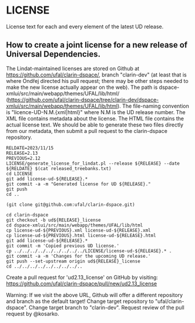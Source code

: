 # LICENSE
License text for each and every element of the latest UD release.

## How to create a joint license for a new release of Universal Dependencies.

The Lindat-maintained licenses are stored on Github at https://github.com/ufal/clarin-dspace/, branch "clarin-dev" (at least that is where Ondřej directed his pull request; there may be other steps needed to make the new license actually appear on the web). The path is dspace-xmlui/src/main/webapp/themes/UFAL/lib/html/ (https://github.com/ufal/clarin-dspace/tree/clarin-dev/dspace-xmlui/src/main/webapp/themes/UFAL/lib/html). The file-naming convention is "licence-UD-N.M.{xml|html}" where N.M is the UD release number. The XML file contains metadata about the license. The HTML file contains the actual license text. We should be able to generate these two files directly from our metadata, then submit a pull request to the clarin-dspace repository.

```
RELDATE=2023/11/15
RELEASE=2.13
PREVIOUS=2.12
LICENSE/generate_license_for_lindat.pl --release ${RELEASE} --date ${RELDATE} $(cat released_treebanks.txt)
cd LICENSE
git add license-ud-${RELEASE}.*
git commit -a -m "Generated license for UD ${RELEASE}."
git push
cd ..

(git clone git@github.com:ufal/clarin-dspace.git)

cd clarin-dspace
git checkout -b ud${RELEASE}_license
cd dspace-xmlui/src/main/webapp/themes/UFAL/lib/html
cp license-ud-${PREVIOUS}.xml license-ud-${RELEASE}.xml
cp license-ud-${PREVIOUS}.html license-ud-${RELEASE}.html
git add license-ud-${RELEASE}.*
git commit -m 'Copied previous UD license.'
cp ../../../../../../../../../LICENSE/license-ud-${RELEASE}.* .
git commit -a -m 'Changes for the upcoming UD release.'
git push --set-upstream origin ud${RELEASE}_license
cd ../../../../../../../../..
```

Create a pull request for 'ud2.13_license' on GitHub by visiting:
https://github.com/ufal/clarin-dspace/pull/new/ud2.13_license

Warning: If we visit the above URL, Github will offer a different repository and branch as the default target!
Change target repository to "ufal/clarin-dspace".
Change target branch to "clarin-dev".
Request review of the pull request by @kosarko.
